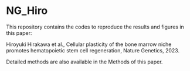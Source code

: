 # NG_Hiro

This repository contains the codes to reproduce the results and figures in this paper:

Hiroyuki Hirakawa et al., Cellular plasticity of the bone marrow niche promotes hematopoietic stem cell regeneration, Nature Genetics, 2023.

Detailed methods are also available in the Methods of this paper. 
